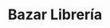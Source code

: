 ---
title: "Bazar Librería"
url: /ciudad-satelite/bazar-libreria-avenida-escalona-y-aguero-2/
shop: Schreibwaren
---